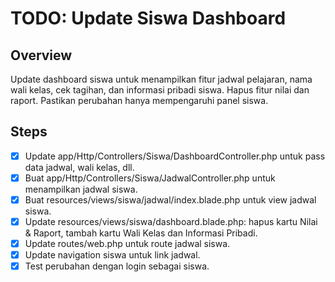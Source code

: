 # TODO: Update Siswa Dashboard

## Overview
Update dashboard siswa untuk menampilkan fitur jadwal pelajaran, nama wali kelas, cek tagihan, dan informasi pribadi siswa. Hapus fitur nilai dan raport. Pastikan perubahan hanya mempengaruhi panel siswa.

## Steps
- [x] Update app/Http/Controllers/Siswa/DashboardController.php untuk pass data jadwal, wali kelas, dll.
- [x] Buat app/Http/Controllers/Siswa/JadwalController.php untuk menampilkan jadwal siswa.
- [x] Buat resources/views/siswa/jadwal/index.blade.php untuk view jadwal siswa.
- [x] Update resources/views/siswa/dashboard.blade.php: hapus kartu Nilai & Raport, tambah kartu Wali Kelas dan Informasi Pribadi.
- [x] Update routes/web.php untuk route jadwal siswa.
- [x] Update navigation siswa untuk link jadwal.
- [x] Test perubahan dengan login sebagai siswa.
